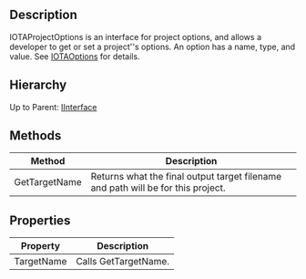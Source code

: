 ## Description
IOTAProjectOptions is an interface for project options, and allows a developer to get or set a project''s options. An option has a name, type, and value. See [IOTAOptions](IOTAOptions) for details.

## Hierarchy
Up to Parent: [IInterface](IInterface)

## Methods
| Method | Description |
| ------------- | ------------- |
| GetTargetName | Returns what the final output target filename and path will be for this project. |


## Properties
| Property | Description |
| ------------- | ------------- |
| TargetName| Calls GetTargetName.|
